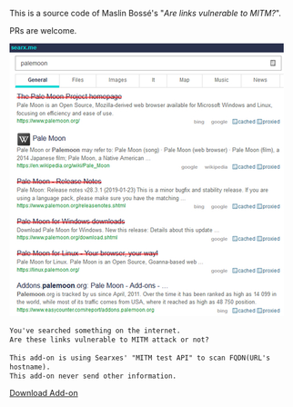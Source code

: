 This is a source code of Maslin Bossé's "*Are links vulnerable to MITM?*".

PRs are welcome.


![](../../image/addon_ismitmlink.jpg)


```
You've searched something on the internet.
Are these links vulnerable to MITM attack or not?

This add-on is using Searxes' "MITM test API" to scan FQDN(URL's hostname).
This add-on never send other information.
```

[Download Add-on](https://codeberg.org/crimeflare/cloudflare-tor/raw/branch/master/addon_chrome/vulnlink.crx)